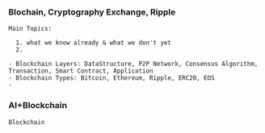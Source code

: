 ### Blochain, Cryptography Exchange, Ripple

    Main Topics: 
      
      1. what we know already & what we don't yet 
      2.
    
    - Blockchain Layers: DataStructure, P2P Network, Consensus Algorithm, Transaction, Smart Contract, Application
    - Blockchain Types: Bitcoin, Ethereum, Ripple, ERC20, EOS
    - 
    

### AI+Blockchain

    Blockchain
